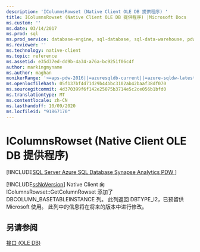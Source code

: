 ```yaml
---
description: 'IColumnsRowset (Native Client OLE DB 提供程序) '
title: IColumnsRowset (Native Client OLE DB 提供程序) |Microsoft Docs
ms.custom: ''
ms.date: 03/14/2017
ms.prod: sql
ms.prod_service: database-engine, sql-database, sql-data-warehouse, pdw
ms.reviewer: ''
ms.technology: native-client
ms.topic: reference
ms.assetid: e35d37ed-dd9b-4a34-a76a-bc9251f06c4f
author: markingmyname
ms.author: maghan
monikerRange: '>=aps-pdw-2016||=azuresqldb-current||=azure-sqldw-latest||>=sql-server-2016||=sqlallproducts-allversions||>=sql-server-linux-2017||=azuresqldb-mi-current'
ms.openlocfilehash: 05f137bf4d71d29b44bbc3102ab42baaf38df070
ms.sourcegitcommit: 4d370399f6f142e25075b3714e5c2ce056b1bfd0
ms.translationtype: MT
ms.contentlocale: zh-CN
ms.lasthandoff: 10/09/2020
ms.locfileid: "91867170"
---
```

# <a name="icolumnsrowset-native-client-ole-db-provider"></a>IColumnsRowset (Native Client OLE DB 提供程序) 
[!INCLUDE[SQL Server Azure SQL Database Synapse Analytics PDW ](../../includes/applies-to-version/sql-asdb-asdbmi-asa-pdw.md)]

  [!INCLUDE[ssNoVersion](../../includes/ssnoversion-md.md)] Native Client 向 IColumnsRowset::GetColumnRowset 添加了 DBCOLUMN_BASETABLEINSTANCE 列。 此列返回 DBTYPE_I2，已预留供 Microsoft 使用。 此列中的信息将在将来的版本中进行修改。  
  
## <a name="see-also"></a>另请参阅  
 [接口 (OLE DB)](./sql-server-native-client-ole-db-interfaces.md)  
  
